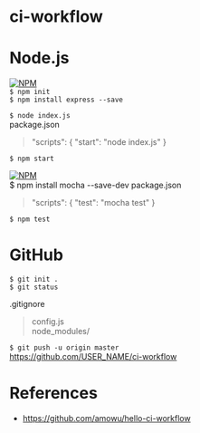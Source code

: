 # ci-workflow

# Node.js

[![NPM](https://nodei.co/npm/express.png?downloads=true&stars=true)](https://www.npmjs.com/package/express)    
`$ npm init`  
`$ npm install express --save`  

`$ node index.js`  
 package.json
 >"scripts": {
    "start": "node index.js"
  }

`$ npm start`  

[![NPM](https://nodei.co/npm/mocha.png?downloads=true&stars=true)](https://www.npmjs.com/package/mocha)   
$ npm install mocha --save-dev
 package.json
 >"scripts": {
  "test": "mocha test"
}  

`$ npm test`  


# GitHub

`$ git init .`  
`$ git status`  

.gitignore
>config.js  
node_modules/

`$ git push -u origin master`  
https://github.com/USER_NAME/ci-workflow

# References
* https://github.com/amowu/hello-ci-workflow
